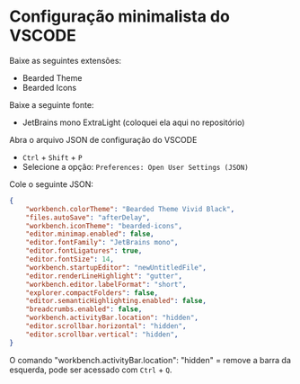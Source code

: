 # Configuração minimalista do VSCODE

Baixe as seguintes extensões:
- Bearded Theme
- Bearded Icons

Baixe a seguinte fonte:
- JetBrains mono ExtraLight (coloquei ela aqui no repositório)

Abra o arquivo JSON de configuração do VSCODE
- `Ctrl` + `Shift` + `P`
- Selecione a opção: `Preferences: Open User Settings (JSON)`

Cole o seguinte JSON:

```json
{
    "workbench.colorTheme": "Bearded Theme Vivid Black",
    "files.autoSave": "afterDelay",
    "workbench.iconTheme": "bearded-icons",
    "editor.minimap.enabled": false,
    "editor.fontFamily": "JetBrains mono",
    "editor.fontLigatures": true,
    "editor.fontSize": 14,
    "workbench.startupEditor": "newUntitledFile",
    "editor.renderLineHighlight": "gutter",
    "workbench.editor.labelFormat": "short",
    "explorer.compactFolders": false,
    "editor.semanticHighlighting.enabled": false,
    "breadcrumbs.enabled": false,
    "workbench.activityBar.location": "hidden",
    "editor.scrollbar.horizontal": "hidden",
    "editor.scrollbar.vertical": "hidden",
}
```

O comando "workbench.activityBar.location": "hidden" = remove a barra da esquerda, pode ser acessado com `Ctrl` + `Q`.



